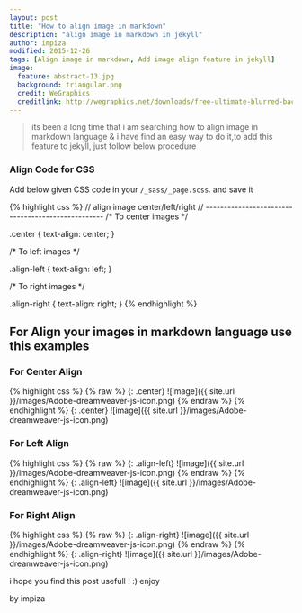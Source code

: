 ```yaml
---
layout: post
title: "How to align image in markdown"
description: "align image in markdown in jekyll"
author: impiza
modified: 2015-12-26
tags: [Align image in markdown, Add image align feature in jekyll]
image:
  feature: abstract-13.jpg
  background: triangular.png
  credit: WeGraphics
  creditlink: http://wegraphics.net/downloads/free-ultimate-blurred-background-pack/
---
```


>its been a long time that i am searching how to align image in markdown language & i have find an easy way to do it,to add this feature to jekyll, just follow below procedure

### Align Code for CSS

Add below given CSS code in your  `/_sass/_page.scss`. and save it

{% highlight css %}
// align image center/left/right
// --------------------------------------------------
/* To center images */

.center {
    text-align: center;
}

/* To left images */

.align-left {
    text-align: left;
}

/* To right images */

.align-right {
    text-align: right;
}
{% endhighlight %}





## For Align your images in markdown language use this examples

### For Center Align
{% highlight css %}
{% raw %}
{: .center}
![image]({{ site.url }}/images/Adobe-dreamweaver-js-icon.png)
{% endraw %}
{% endhighlight %}
{: .center}
![image]({{ site.url }}/images/Adobe-dreamweaver-js-icon.png)


### For Left Align
{% highlight css %}
{% raw %}
{: .align-left}
![image]({{ site.url }}/images/Adobe-dreamweaver-js-icon.png)
{% endraw %}
{% endhighlight %}
{: .align-left}
![image]({{ site.url }}/images/Adobe-dreamweaver-js-icon.png)

### For Right Align
{% highlight css %}
{% raw %}
{: .align-right}
![image]({{ site.url }}/images/Adobe-dreamweaver-js-icon.png)
{% endraw %}
{% endhighlight %}
{: .align-right}
![image]({{ site.url }}/images/Adobe-dreamweaver-js-icon.png)

i hope you find this post usefull !  :)  enjoy 

by impiza 

